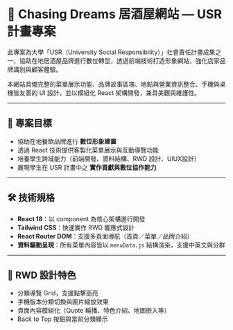# 🏮 Chasing Dreams 居酒屋網站 — USR 計畫專案

此專案為大學「USR（University Social Responsibility）」社會責任計畫成果之一，協助在地居酒屋品牌進行數位轉型，透過前端技術打造形象網站，強化店家品牌識別與顧客體驗。

本網站具備完整的菜單展示功能、品牌故事區塊、地點與營業資訊整合、手機與桌機皆友善的 UI 設計，並以模組化 React 架構開發，兼具美觀與維護性。

---

## 🎯 專案目標

- 協助在地餐飲品牌進行 **數位形象建置**
- 透過 React 技術提供客製化菜單展示與互動導覽功能
- 培養學生跨域能力（前端開發、資料結構、RWD 設計、UIUX設計）
- 展現學生在 USR 計畫中之 **實作貢獻與數位協作能力**

---

## 🛠 技術規格

- **React 18**：以 component 為核心架構進行開發
- **Tailwind CSS**：快速實作 RWD 響應式設計
- **React Router DOM**：支援多頁面導航（首頁／菜單／品牌介紹）
- **資料驅動呈現**：所有菜單內容皆以 `menuData.js` 結構渲染，支援中英文與分群

---

## 📱 RWD 設計特色

- 分類導覽 Grid，支援點擊高亮
- 手機版本分類切換與圖片縮放效果
- 頁面內容模組化（Quote 輪播、特色介紹、地圖嵌入等）
- Back to Top 按鈕與當前分類顯示



